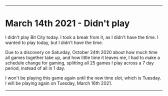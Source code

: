 
***

# March 14th 2021 - Didn't play

I didn't play Bit City today. I took a break from it, as I didn't have the time. I wanted to play today, but I didn't have the time.

Due to a discovery on Saturday, October 24th 2020 about how much time all games together take up, and how little time it leaves me, I had to make a schedule change for gaming, splitting all 25 games I play across a 7 day period, instead of all in 1 day.

I won't be playing this game again until the new time slot, which is Tuesday. I will be playing again on Tuesday, March 16th 2021.

***
